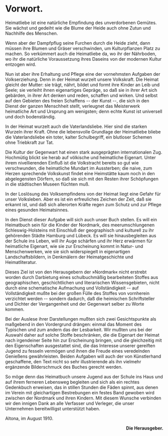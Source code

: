 <span epub:type="pagebreak" id="pageIII" title="III" xmlns:epub="http://www.idpf.org/2007/ops"/>

Vorwort.
========

Heimatliebe ist eine natürliche Empfindung des unverdorbenen
Gemütes. Sie wächst und gedeiht wie die Blume der Heide auch
ohne Zutun und Nachhilfe des Menschen.

Wenn aber der Dampfpflug seine Furchen durch die Heide zieht,
dann müssen ihre Blumen und Gräser verschwinden, um Kulturpflanzen
Platz zu machen. So verkümmert auch die Heimatliebe da,
wo ihr der Nährboden, wo ihr die natürliche Voraussetzung ihres
Daseins von der modernen Kultur entzogen wird.

Nun ist aber ihre Erhaltung und Pflege eine der vornehmsten
Aufgaben der Volkserziehung. Denn in der Heimat wurzelt unsere
Volkskraft. Die Heimat gleicht der Mutter: sie trägt, nährt, bildet
und formt ihre Kinder an Leib und Seele; sie verleiht ihnen eigenartiges
Gepräge, so daß sie in <span class="g">ihrer</span> Art sich gebärden, in <span class="g">ihrer</span>
Art denken und reden, schaffen und wirken. Und selbst auf den Gebieten
des freien Schaffens -- der Kunst --, die sich in den Dienst
der ganzen Menschheit stellt, verleugnet das Meisterwerk heimatliche
Art und Ursprung am wenigsten; denn echte Kunst ist universell
und doch bodenständig.

In der Heimat wurzelt auch die Vaterlandsliebe. Hier sind die
starken Wurzeln ihrer Kraft. Ohne die lebensvolle Grundlage der
Heimatliebe bliebe die Vaterlandsliebe ein toter, kalter Schulbegriff,
ein blutloser Schemen ohne Triebkraft zur Tat.

Die Kultur der Gegenwart hat einen stark ausgeprägten internationalen
Zug. Hochmütig blickt sie herab auf völkische und heimatliche
Eigenart. Unter ihrem nivellierenden Einfluß ist die Volkstracht
bereits so gut wie verschwunden, die heimatliche Mundart im Aussterben;
die naive, zum Herzen sprechende Volkskunst findet eine
Heimstätte kaum noch in den abgelegensten Dörfern, so daß sie sich mit
den Resten ihrer Schöpfungen in die städtischen Museen flüchten muß.

In der Loslösung des Volksempfindens von der Heimat liegt
eine Gefahr für unser Volksleben. Aber es ist ein erfreuliches
Zeichen der Zeit, daß sie erkannt ist, und daß sich allerorten Kräfte
regen zum Schutz und zur Pflege eines gesunden Heimatsinnes. 

<span epub:type="pagebreak" id="pageIV" title="IV" xmlns:epub="http://www.idpf.org/2007/ops"/>
In den Dienst dieser Aufgabe will sich auch unser Buch stellen.
Es will ein Heimatbuch sein für die Kinder der Nordmark, des
meerumschlungenen Schleswig-Holsteins mit Einschluß der geographisch
und kulturell zu ihr gehörenden Städte Hamburg und
Lübeck. Es will sie hinausbegleiten aus der Schule ins Leben, will
ihr Auge schärfen und ihr Herz erwärmen für heimatliche Eigenart,
wie sie zur Erscheinung kommt in Natur- und Menschenwerken, wie
sie sich widerspiegelt in eigenartigen Landschaftsbildern, in Denkmälern
der Heimatgeschichte und Heimatliteratur.

Dieses Ziel ist von den Herausgebern der »Nordmark« nicht
erstrebt worden durch Darbietung eines schulbuchmäßig bearbeiteten
Stoffes aus geographischen, geschichtlichen und literarischen Wissensgebieten,
nicht durch eine schematische Aufmachung und Vollständigkeit
-- auf Vollständigkeit mußte bei der großen Fülle des Stoffes von
vornherein verzichtet werden -- sondern dadurch, daß die heimischen
Schriftsteller und Dichter der Vergangenheit und der Gegenwart selber
zu Worte kommen.

Bei der Auslese ihrer Darstellungen mußten sich zwei Gesichtspunkte
als maßgebend in den Vordergrund drängen: einmal das
Moment des Typischen und zum andern das der Lesbarkeit. Wir
mußten uns bei der Auswahl daher auf solche Stoffe beschränken,
die die Eigenart der Heimat nach irgendeiner Seite hin zur Erscheinung
bringen, und die gleichzeitig mit den Eigenschaften ausgestattet
sind, die das Interesse unserer gereiften Jugend zu fesseln
vermögen und ihnen die Freude eines veredelnden Genießens gewährleisten.
Beiden Aufgaben will auch der von Künstlerhand geschaffene,
den Text nicht so sehr illustrierende als ihn vielmehr ergänzende
Bilderschmuck des Buches gerecht werden.

So möge denn das Heimatbuch unsere Jugend aus der Schule
ins Haus und auf ihrem ferneren Lebensweg begleiten und sich als
ein rechtes Gedenkbuch erweisen, das in stillen Stunden die Fäden
spinnt, aus denen im Verein mit gleichartigen Bestrebungen ein
festes Band gewoben wird zwischen der Nordmark und ihren Kindern.
Mit diesem Wunsche verbinden wir den innigen Dank an alle
Verfasser und Verleger, die unser Unternehmen bereitwilligst unterstützt
haben.

Altona, im August 1910.

<div style="font-weight: bold; text-align: right;">Die Herausgeber.</div>

